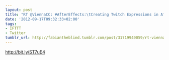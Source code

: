 ```yaml
---
layout: post
title: "RT @ViennaCC: #AfterEffects:\tCreating Twitch Expressions in After Effects\thttp://t.co/i9IoVNLc"
date: '2012-09-17T09:32:33+02:00'
tags:
- IFTTT
- Twitter
tumblr_url: http://fabiantheblind.tumblr.com/post/31719949059/rt-viennacc-aftereffects-creating-twitch
---
```

http://bit.ly/ST7uE4
